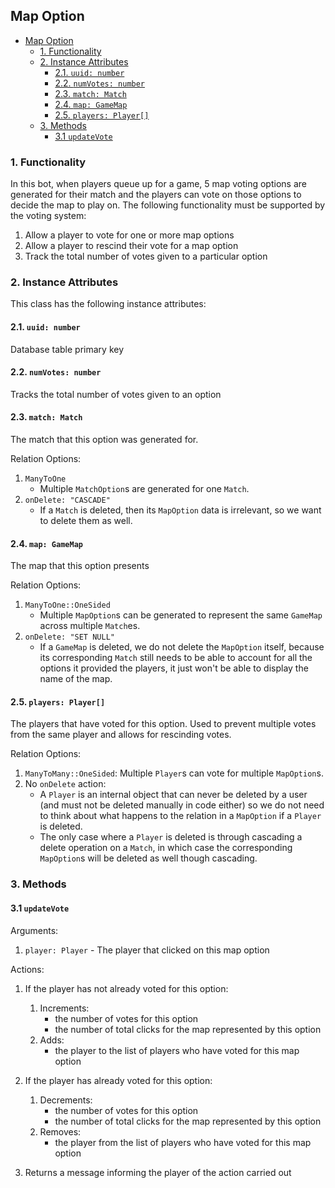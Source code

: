 ## Map Option

- [Map Option](#map-option)
  - [1. Functionality](#1-functionality)
  - [2. Instance Attributes](#2-instance-attributes)
    - [2.1. `uuid: number`](#21-uuid-number)
    - [2.2. `numVotes: number`](#22-numvotes-number)
    - [2.3. `match: Match`](#23-match-match)
    - [2.4. `map: GameMap`](#24-map-gamemap)
    - [2.5. `players: Player[]`](#25-players-player)
  - [3. Methods](#3-methods)
    - [3.1 `updateVote`](#31-updatevote)
### 1. Functionality

In this bot, when players queue up for a game, 5 map voting options are generated for their match and the players can vote on those options to decide the map to play on. The following functionality must be supported by the voting system:

1. Allow a player to vote for one or more map options
2. Allow a player to rescind their vote for a map option
3. Track the total number of votes given to a particular option

### 2. Instance Attributes

This class has the following instance attributes:

#### 2.1. `uuid: number`
Database table primary key

#### 2.2. `numVotes: number`
Tracks the total number of votes given to an option

#### 2.3. `match: Match`
The match that this option was generated for.

Relation Options:

1. `ManyToOne`
   - Multiple `MatchOption`s are generated for one `Match`.
2. `onDelete: "CASCADE"`
   - If a `Match` is deleted, then its `MapOption` data is irrelevant, so we want to delete them as well.

#### 2.4. `map: GameMap`
The map that this option presents

Relation Options:

1. `ManyToOne::OneSided`
   - Multiple `MapOption`s can be generated to represent the same `GameMap` across multiple `Match`es.
2. `onDelete: "SET NULL"`
   - If a `GameMap` is deleted, we do not delete the `MapOption` itself, because its corresponding `Match` still needs to be able to account for all the options it provided the players, it just won't be able to display the name of the map.

#### 2.5. `players: Player[]`
The players that have voted for this option. Used to prevent multiple votes from the same player and allows for rescinding votes.

Relation Options:

1. `ManyToMany::OneSided`: Multiple `Player`s can vote for multiple `MapOption`s.
2. No `onDelete` action:
   - A `Player` is an internal object that can never be deleted by a user (and must not be deleted manually in code either) so we do not need to think about what happens to the relation in a `MapOption` if a `Player` is deleted.
   - The only case where a `Player` is deleted is through cascading a delete operation on a `Match`, in which case the corresponding `MapOption`s will be deleted as well though cascading.

### 3. Methods

#### 3.1 `updateVote`

Arguments:

1. `player: Player` - The player that clicked on this map option

Actions:

1. If the player has not already voted for this option:
   1. Increments:
      - the number of votes for this option
      - the number of total clicks for the map represented by this option
   2. Adds:
      - the player to the list of players who have voted for this map option

2. If the player has already voted for this option:
    1. Decrements:
        - the number of votes for this option
        - the number of total clicks for the map represented by this option
    2. Removes:
        - the player from the list of players who have voted for this map option

3. Returns a message informing the player of the action carried out